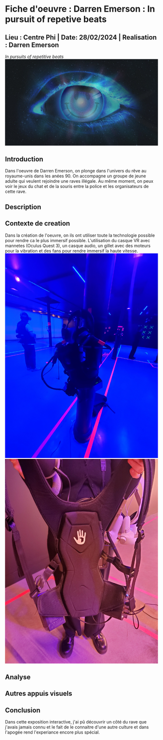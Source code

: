 # Fiche d'oeuvre : Darren Emerson : In pursuit of repetive beats
## Lieu : Centre Phi | Date: 28/02/2024 | Realisation : Darren Emerson

*In pursuits of repetitive beats*
![photo3](media/exposition_affiche_2.jpg)

## Introduction
Dans l'oeuvre de Darren Emerson, on plonge dans l'univers du rêve au royaume-unis dans les anées 90. On accompagne un groupe de jeune adulte qui veulent rejoindre une raves illégale. Au même moment, on peux voir le jeux du chat et de la souris entre la police et les organisateurs de cette rave.

## Description


## Contexte de creation
Dans la création de l'oeuvre, on ils ont utiliser toute la technologie possible pour rendre ca le plus immersif possible. L'utilisation du casque VR avec mannetes (Oculus Quest 3), un casque audio, un gillet avec des moteurs pour la vibration et des fans pour rendre immersif la haute vitesse.
![accesoire](media/exposition_accesoire.jpg)
![gillet](media/exposition_gillet.jpg)

## Analyse


## Autres appuis visuels

## Conclusion
Dans cette exposition interactive, j'ai pû découvrir un côté du rave que j'avais jamais connu et le fait de le connaitre d'une autre culture et dans l'apogée rend l'experiance encore plus spécial.
